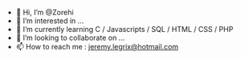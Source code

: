 - 👋 Hi, I’m @Zorehi
- 👀 I’m interested in ...
- 🌱 I’m currently learning C / Javascripts / SQL / HTML / CSS / PHP
- 💞️ I’m looking to collaborate on ...
- 📫 How to reach me : jeremy.legrix@hotmail.com

<!---
Zorehi/Zorehi is a ✨ special ✨ repository because its `README.md` (this file) appears on your GitHub profile.
You can click the Preview link to take a look at your changes.
--->
